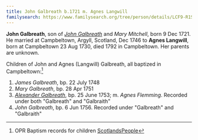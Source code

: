 ```yaml
---
title: John Galbreath b.1721 m. Agnes Langwill
familysearch: https://www.familysearch.org/tree/person/details/LCF9-R1S
---
```


**John Galbreath**, son of [*John Galbreath*](galbreath-john-1680.md) and *Mary Mitchell*, born 9 Dec 1721. He married at Campbeltown, Argyll, Scotland, Dec 1746 to **Agnes Langwill**, born at Campbeltown 23 Aug 1730, died 1792 in Campbeltown.  Her parents are unknown.

Children of John and Agnes (Langwill) Galbreath, all baptized in Campbeltown:[^children]

1. *James Galbreath*, bp. 22 July 1748
2. *Mary Galbreath*, bp. 28 Apr 1751
3. [*Alexander Galbreath*](galbreath-alexander-1753.md), bp. 25 June 1753; m. *Agnes Flemming*. Recorded under both "Galbreath" and "Galbraith"
4. *John Galbreath*, bp. 6 Jun 1756.  Recorded under "Galbreath" and "Galbraith"

[^children]: OPR Baptism records for children [ScotlandsPeople](https://www.scotlandspeople.gov.uk/record-results?search_type=people&event=%28B%20OR%20C%20OR%20S%29&record_type%5B0%5D=opr_births&church_type=Old%20Parish%20Registers&dl_cat=church&dl_rec=church-births-baptisms&surname=galbreath&surname_so=syn&forename_so=starts&from_year=1747&to_year=1760&parent_names=agnes%20langwill&parent_names_so=exact&parent_name_two_so=exact&record=Church%20of%20Scotland%20%28old%20parish%20registers%29%20Roman%20Catholic%20Church%20Other%20churches&sort=asc&order=Date&field=year)
